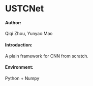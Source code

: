 # USTCNet

#### Author:

Qiqi Zhou, Yunyao Mao	

#### Introduction:

A plain framework for CNN from scratch.

#### Environment:

Python + Numpy